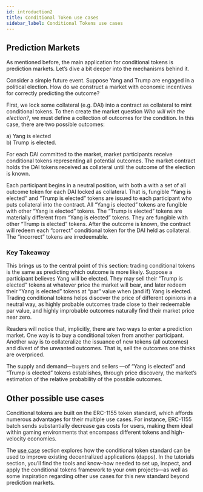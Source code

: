 ```yaml
---
id: introduction2
title: Conditional Token use cases
sidebar_label: Conditional Tokens use cases
---
```


## Prediction Markets


As mentioned before, the main application for conditional tokens is prediction markets. Let’s dive a bit deeper into the mechanisms behind it. 

Consider a simple future event. Suppose Yang and Trump are engaged in a political election. 
How do we construct a market with economic incentives for correctly predicting the outcome?


First, we lock some collateral (e.g. DAI) into a contract as collateral  to mint conditional tokens. To then create the market question <em>Who will win the election?</em>, we must define a collection of outcomes for the condition. In this case, there are two possible outcomes: 

<p>
a) Yang is elected 
<br>
b) Trump is elected.
</p>

For each DAI committed to the market, market participants receive conditional tokens representing all potential outcomes. The market contract holds the DAI tokens received as collateral until the outcome of the election is known.

Each participant begins in a neutral position, with both a with a set of all outcome token for each DAI locked as collateral. That is, fungible “Yang is elected” and “Trump is elected” tokens are issued to each participant who puts collateral into the contract. All “Yang is elected” tokens are fungible with other “Yang is elected” tokens. The “Trump is elected” tokens are materially different from “Yang is elected” tokens. They are fungible with other “Trump is elected” tokens. After the outcome is known, the contract will redeem each “correct” conditional token for the DAI held as collateral. The “incorrect” tokens are irredeemable.

### Key Takeaway

This brings us to the central point of this section: trading conditional tokens is the same as predicting which outcome is more likely. Suppose a participant believes Yang will be elected. They may sell their “Trump is elected” tokens at whatever price the market will bear, and later redeem their “Yang is elected” tokens at “par” value when (and if) Yang is elected. Trading conditional tokens helps discover the price of different opinions in a neutral way, as highly probable outcomes trade close to their redeemable par value, and highly improbable outcomes naturally find their market price near zero.

Readers will notice that, implicitly, there are two ways to enter a prediction market. One way is to buy a conditional token from another participant. Another way is to collateralize the issuance of new tokens (all outcomes) and divest of the unwanted outcomes. That is, sell the outcomes one thinks are overpriced.

The supply and demand—buyers and sellers —of “Yang is elected” and “Trump is elected” tokens establishes, through price discovery, the market’s estimation of the relative probability of the possible outcomes.


## Other possible use cases

Conditional tokens are built on the ERC-1155 token standard, which  affords numerous advantages for their multiple use cases. For instance, ERC-1155 batch sends substantially decrease gas costs for users, making them ideal within gaming environments that encompass different tokens and high-velocity economies.

The <a href="/use-case">use case</a> section explores how the conditional token standard can be used to improve existing decentralized applications (dapps). In the tutorials section, you’ll find the tools and know-how needed to set up, inspect, and apply the conditional tokens framework to your own projects—as well as some inspiration regarding other use cases for this new standard beyond prediction markets.
 
